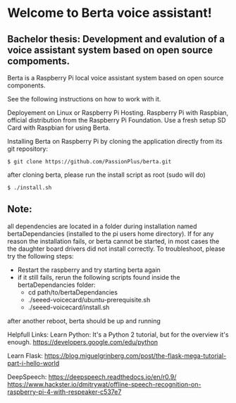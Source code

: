 # Welcome to Berta voice assistant!
## Bachelor thesis: Development and evalution of a voice assistant system based on open source compoments.

Berta is a Raspberry Pi local voice assistant system based on open
source components.

See the following instructions on how to work with it.

Deployement on Linux or Raspberry Pi Hosting.
Raspberry Pi with Raspbian, official distribution from the Raspberry Pi Foundation.
Use a fresh setup SD Card with Raspbian for using Berta.

Installing Berta on Raspberry Pi by cloning the application directly from its git repository:
```
$ git clone https://github.com/PassionPlus/berta.git
```

after cloning berta, please run the install script as root (sudo will do)
```
$ ./install.sh
```

## Note:
all dependencies are located in a folder during installation named bertaDependancies (installed to the pi users home directory). If for any reason the installation fails, or berta cannot be started, in most cases the the daughter board drivers did not install correctly. To troubleshoot, please try the following steps:

- Restart the raspberry and try starting berta again
- if it still fails, rerun the following scripts found inside the bertaDependancies folder:
	- cd path/to/bertaDependancies
	- ./seeed-voicecard/ubuntu-prerequisite.sh
	- ./seeed-voicecard/install.sh

after another reboot, berta should be up and running


Helpfull Links:
Learn Python:
It's a Python 2 tutorial, but for the 
overview it's enough. 
https://developers.google.com/edu/python

Learn Flask:
https://blog.miguelgrinberg.com/post/the-flask-mega-tutorial-part-i-hello-world


DeepSpeech:
https://deepspeech.readthedocs.io/en/r0.9/
https://www.hackster.io/dmitrywat/offline-speech-recognition-on-raspberry-pi-4-with-respeaker-c537e7
